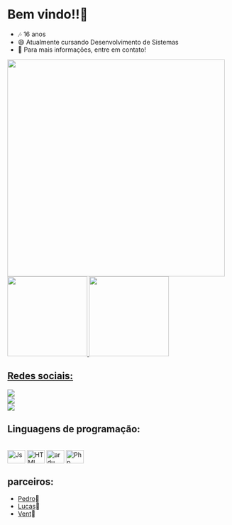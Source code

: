 # Bem vindo!!👋
- 🎶 16 anos
- 😄 Atualmente cursando Desenvolvimento de Sistemas
- 📧 Para mais informações, entre em contato!

<img src = "https://c.tenor.com/THLzZZX9FPIAAAAM/video-waiting.gif" height="490" widht="620">

<div>
  <a href="https://github.com/nicolas-oliiveira">
  <img height="180em" src="https://github-readme-stats.vercel.app/api?username=nicolas-oliiveira&show_icons=true&theme=cobalt&include_all_commits=true&count_private=true"/>
  <img height="180em" src="https://github-readme-stats.vercel.app/api/top-langs/?username=nicolas-oliiveira&layout=compact&langs_count=16&theme=cobalt"/>
</div>
  
## Redes sociais:
  <div>
  <a href="https://www.instagram.com/lopes_niicolas/" target="_blank"><img src="https://img.shields.io/badge/-Instagram-%23E4405F?style=for-the-badge&logo=instagram&logoColor=white" target="_blank"></a></div>
  <div>
  <a href="https://wa.me/948041282" target="_blank"><img src="https://img.shields.io/badge/WhatsApp-25D366?style=for-the-badge&logo=whatsapp&logoColor=white" target="_blank"></a></div>
  <div>
  <a href = "mailto:nicolas.hassan20@gmail.com"><img src="https://img.shields.io/badge/Gmail-D14836?style=for-the-badge&logo=gmail&logoColor=white" target="_blank"></a></div>
  
  ## Linguagens de programação:

<div style="display: inline_block"><br>
  <img align="center" alt="Js" height="30" width="40" img src="https://cdn.jsdelivr.net/gh/devicons/devicon/icons/java/java-original.svg" />
  <img align="center" alt="HTML" height="30" width="40" <img src="https://cdn.jsdelivr.net/gh/devicons/devicon/icons/html5/html5-original-wordmark.svg" />  
  <img align="center" alt="ardu" height="30" width="40"<img src="https://cdn.jsdelivr.net/gh/devicons/devicon/icons/arduino/arduino-plain-wordmark.svg" />
  <img align="center" alt="Php" height="30" width="40" <img src="https://cdn.jsdelivr.net/gh/devicons/devicon/icons/kotlin/kotlin-original-wordmark.svg" />
</div>
  
  ## parceiros:
  
- <a href="https://github.com/pedrojesus44">Pedro</a>👨
- <a href="https://github.com/LucasSouzaBorges">Lucas</a>👨
- <a href="https://github.com/miguelvent">Vent</a>👨
  
  
